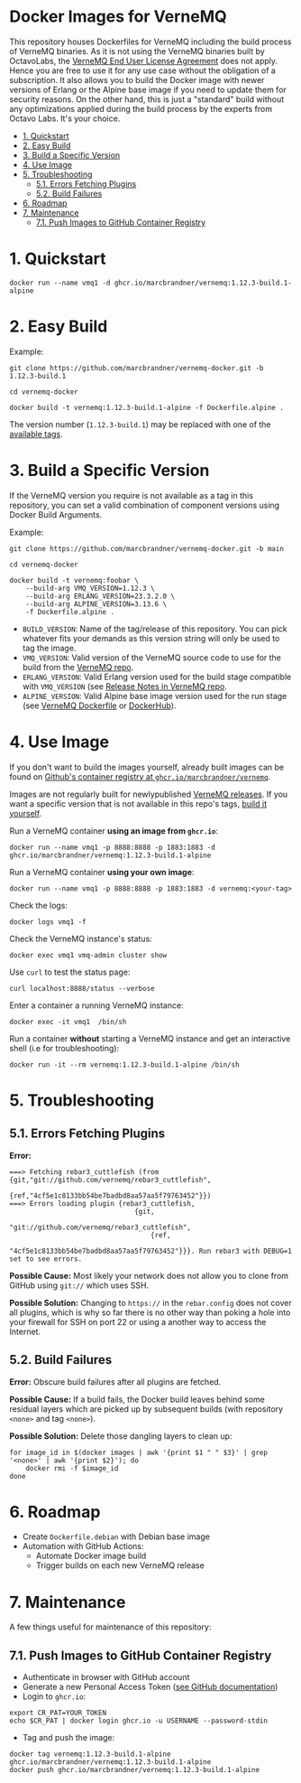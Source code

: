 Docker Images for VerneMQ
===

This repository houses Dockerfiles for VerneMQ including the build process of VerneMQ binaries. As it is not using the VerneMQ binaries built by OctavoLabs, the [VerneMQ End User License Agreement](https://vernemq.com/blog/2019/11/26/vernemq-end-user-license-agreement.html) does not apply. Hence you are free to use it for any use case without the obligation of a subscription. It also allows you to build the Docker image with newer versions of Erlang or the Alpine base image if you need to update them for security reasons. On the other hand, this is just a "standard" build without any optimizations applied during the build process by the experts from Octavo Labs. It's your choice.

<!-- TOC -->

- [1. Quickstart](#1-quickstart)
- [2. Easy Build](#2-easy-build)
- [3. Build a Specific Version](#3-build-a-specific-version)
- [4. Use Image](#4-use-image)
- [5. Troubleshooting](#5-troubleshooting)
    - [5.1. Errors Fetching Plugins](#51-errors-fetching-plugins)
    - [5.2. Build Failures](#52-build-failures)
- [6. Roadmap](#6-roadmap)
- [7. Maintenance](#7-maintenance)
    - [7.1. Push Images to GitHub Container Registry](#71-push-images-to-github-container-registry)

<!-- /TOC -->

# 1. Quickstart

```
docker run --name vmq1 -d ghcr.io/marcbrandner/vernemq:1.12.3-build.1-alpine
```

# 2. Easy Build

Example:
```
git clone https://github.com/marcbrandner/vernemq-docker.git -b 1.12.3-build.1

cd vernemq-docker

docker build -t vernemq:1.12.3-build.1-alpine -f Dockerfile.alpine .
```

The version number (`1.12.3-build.1`) may be replaced with one of the [available tags](https://github.com/marcbrandner/vernemq-docker/releases).


# 3. Build a Specific Version

If the VerneMQ version you require is not available as a tag in this repository, you can set a valid combination of component versions using Docker Build Arguments.

Example:
```
git clone https://github.com/marcbrandner/vernemq-docker.git -b main

cd vernemq-docker

docker build -t vernemq:foobar \
    --build-arg VMQ_VERSION=1.12.3 \
    --build-arg ERLANG_VERSION=23.3.2.0 \
    --build-arg ALPINE_VERSION=3.13.6 \
    -f Dockerfile.alpine .
```
* `BUILD_VERSION`: Name of the tag/release of this repository. You can pick whatever fits your demands as this version string will only be used to tag the image.
* `VMQ_VERSION`: Valid version of the VerneMQ source code to use for the build from the [VerneMQ repo](https://github.com/vernemq/vernemq).
* `ERLANG_VERSION`: Valid Erlang version used for the build stage compatible with `VMQ_VERSION` (see [Release Notes in VerneMQ repo](https://github.com/vernemq/vernemq/releases).
* `ALPINE_VERSION`: Valid Alpine base image version used for the run stage (see [VerneMQ Dockerfile](https://github.com/vernemq/docker-vernemq/blob/master/Dockerfile.alpine) or [DockerHub](https://hub.docker.com/_/alpine)).

# 4. Use Image

If you don't want to build the images yourself, already built images can be found on [Github's container registry at `ghcr.io/marcbrandner/vernemq`](https://github.com/users/marcbrandner/packages/container/package/vernemq).

Images are not regularly built for newlypublished [VerneMQ releases](https://github.com/vernemq/vernemq/releases). If you want a specific version that is not available in this repo's tags, [build it yourself](#build-a-specific-version).

Run a VerneMQ container __using an image from `ghcr.io`__:
```
docker run --name vmq1 -p 8888:8888 -p 1883:1883 -d ghcr.io/marcbrandner/vernemq:1.12.3-build.1-alpine
```
Run a VerneMQ container __using your own image__:
```
docker run --name vmq1 -p 8888:8888 -p 1883:1883 -d vernemq:<your-tag>
```
Check the logs:
```
docker logs vmq1 -f
```
Check the VerneMQ instance's status:
```
docker exec vmq1 vmq-admin cluster show
```
Use `curl` to test the status page:
```
curl localhost:8888/status --verbose
```
Enter a container a running VerneMQ instance:
```
docker exec -it vmq1  /bin/sh
```
Run a container __without__ starting a VerneMQ instance and get an interactive shell (i.e for troubleshooting):
```
docker run -it --rm vernemq:1.12.3-build.1-alpine /bin/sh
```

# 5. Troubleshooting

## 5.1. Errors Fetching Plugins

__Error:__
```
===> Fetching rebar3_cuttlefish (from {git,"git://github.com/vernemq/rebar3_cuttlefish",
                             {ref,"4cf5e1c8133bb54be7badbd8aa57aa5f79763452"}})
===> Errors loading plugin {rebar3_cuttlefish,
                               {git,
                                   "git://github.com/vernemq/rebar3_cuttlefish",
                                   {ref,
                                       "4cf5e1c8133bb54be7badbd8aa57aa5f79763452"}}}. Run rebar3 with DEBUG=1 set to see errors.
```
__Possible Cause:__ Most likely your network does not allow you to clone from GitHub using `git://` which uses SSH.

__Possible Solution:__ Changing to `https://` in the `rebar.config` does not cover all plugins, which is why so far there is no other way than poking a hole into your firewall for SSH on port 22 or using a another way to access the Internet.

## 5.2. Build Failures

__Error:__ Obscure build failures after all plugins are fetched.

__Possible Cause:__ If a build fails, the Docker build leaves behind some residual layers which are picked up by subsequent builds (with repository `<none>` and tag `<none>`).

__Possible Solution:__ Delete those dangling layers to clean up:
```
for image_id in $(docker images | awk '{print $1 " " $3}' | grep '<none>' | awk '{print $2}'); do
    docker rmi -f $image_id
done
```

# 6. Roadmap

* Create `Dockerfile.debian` with Debian base image
* Automation with GitHub Actions:
    - Automate Docker image build
    - Trigger builds on each new VerneMQ release

# 7. Maintenance

A few things useful for maintenance of this repository:

## 7.1. Push Images to GitHub Container Registry

* Authenticate in browser with GitHub account 
* Generate a new Personal Access Token ([see GitHub documentation](https://docs.github.com/en/packages/working-with-a-github-packages-registry/))
* Login to `ghcr.io`:
```
export CR_PAT=YOUR_TOKEN
echo $CR_PAT | docker login ghcr.io -u USERNAME --password-stdin
```
* Tag and push the image:
```
docker tag vernemq:1.12.3-build.1-alpine ghcr.io/marcbrandner/vernemq:1.12.3-build.1-alpine
docker push ghcr.io/marcbrandner/vernemq:1.12.3-build.1-alpine
```